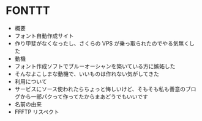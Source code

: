 FONTTT
=========

* 概要
 * フォント自動作成サイト
 * 作り甲斐がなくなったし、さくらの VPS が乗っ取られたのでやる気無くした
* 動機
 * フォント作成ソフトでブルーオーシャンを築いている方に嫉妬した
 * そんなよこしまな動機で、いいものは作れない気がしてきた
* 利用について
 * サービスにソース使われたらちょっと悔しいけど、そもそも私も善意のブログから一部パクって作ってたからまあどうでもいいです
* 名前の由来
 * FFFTP リスペクト
